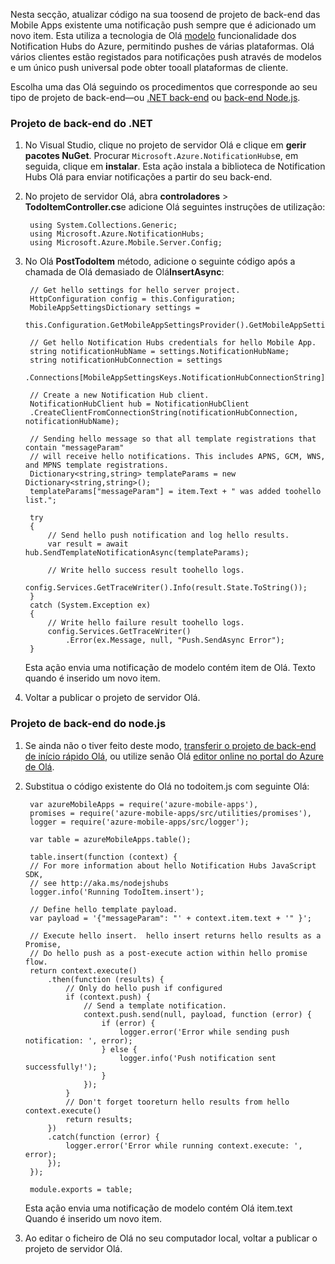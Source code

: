 Nesta secção, atualizar código na sua toosend de projeto de back-end das Mobile Apps existente uma notificação push sempre que é adicionado um novo item. Esta utiliza a tecnologia de Olá [modelo](../articles/notification-hubs/notification-hubs-templates-cross-platform-push-messages.md) funcionalidade dos Notification Hubs do Azure, permitindo pushes de várias plataformas. Olá vários clientes estão registados para notificações push através de modelos e um único push universal pode obter tooall plataformas de cliente.

Escolha uma das Olá seguindo os procedimentos que corresponde ao seu tipo de projeto de back-end&mdash;ou [.NET back-end](#dotnet) ou [back-end Node.js](#nodejs).

### <a name="dotnet"></a>Projeto de back-end do .NET
1. No Visual Studio, clique no projeto de servidor Olá e clique em **gerir pacotes NuGet**. Procurar `Microsoft.Azure.NotificationHubs`e, em seguida, clique em **instalar**. Esta ação instala a biblioteca de Notification Hubs Olá para enviar notificações a partir do seu back-end.
2. No projeto de servidor Olá, abra **controladores** > **TodoItemController.cs**e adicione Olá seguintes instruções de utilização:

        using System.Collections.Generic;
        using Microsoft.Azure.NotificationHubs;
        using Microsoft.Azure.Mobile.Server.Config;
3. No Olá **PostTodoItem** método, adicione o seguinte código após a chamada de Olá demasiado de Olá**InsertAsync**:  

        // Get hello settings for hello server project.
        HttpConfiguration config = this.Configuration;
        MobileAppSettingsDictionary settings =
            this.Configuration.GetMobileAppSettingsProvider().GetMobileAppSettings();

        // Get hello Notification Hubs credentials for hello Mobile App.
        string notificationHubName = settings.NotificationHubName;
        string notificationHubConnection = settings
            .Connections[MobileAppSettingsKeys.NotificationHubConnectionString].ConnectionString;

        // Create a new Notification Hub client.
        NotificationHubClient hub = NotificationHubClient
        .CreateClientFromConnectionString(notificationHubConnection, notificationHubName);

        // Sending hello message so that all template registrations that contain "messageParam"
        // will receive hello notifications. This includes APNS, GCM, WNS, and MPNS template registrations.
        Dictionary<string,string> templateParams = new Dictionary<string,string>();
        templateParams["messageParam"] = item.Text + " was added toohello list.";

        try
        {
            // Send hello push notification and log hello results.
            var result = await hub.SendTemplateNotificationAsync(templateParams);

            // Write hello success result toohello logs.
            config.Services.GetTraceWriter().Info(result.State.ToString());
        }
        catch (System.Exception ex)
        {
            // Write hello failure result toohello logs.
            config.Services.GetTraceWriter()
                .Error(ex.Message, null, "Push.SendAsync Error");
        }

    Esta ação envia uma notificação de modelo contém item de Olá. Texto quando é inserido um novo item.
4. Voltar a publicar o projeto de servidor Olá.

### <a name="nodejs"></a>Projeto de back-end do node.js
1. Se ainda não o tiver feito deste modo, [transferir o projeto de back-end de início rápido Olá](../articles/app-service-mobile/app-service-mobile-node-backend-how-to-use-server-sdk.md#download-quickstart), ou utilize senão Olá [editor online no portal do Azure de Olá](../articles/app-service-mobile/app-service-mobile-node-backend-how-to-use-server-sdk.md#online-editor).
2. Substitua o código existente do Olá no todoitem.js com seguinte Olá:

        var azureMobileApps = require('azure-mobile-apps'),
        promises = require('azure-mobile-apps/src/utilities/promises'),
        logger = require('azure-mobile-apps/src/logger');

        var table = azureMobileApps.table();

        table.insert(function (context) {
        // For more information about hello Notification Hubs JavaScript SDK,
        // see http://aka.ms/nodejshubs
        logger.info('Running TodoItem.insert');

        // Define hello template payload.
        var payload = '{"messageParam": "' + context.item.text + '" }';  

        // Execute hello insert.  hello insert returns hello results as a Promise,
        // Do hello push as a post-execute action within hello promise flow.
        return context.execute()
            .then(function (results) {
                // Only do hello push if configured
                if (context.push) {
                    // Send a template notification.
                    context.push.send(null, payload, function (error) {
                        if (error) {
                            logger.error('Error while sending push notification: ', error);
                        } else {
                            logger.info('Push notification sent successfully!');
                        }
                    });
                }
                // Don't forget tooreturn hello results from hello context.execute()
                return results;
            })
            .catch(function (error) {
                logger.error('Error while running context.execute: ', error);
            });
        });

        module.exports = table;  

    Esta ação envia uma notificação de modelo contém Olá item.text Quando é inserido um novo item.
3. Ao editar o ficheiro de Olá no seu computador local, voltar a publicar o projeto de servidor Olá.
